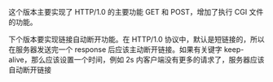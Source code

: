 这个版本主要实现了 HTTP/1.0 的主要功能 GET 和 POST，增加了执行 CGI 文件的功能。

下个版本要实现链接自动断开功能。在 HTTP/1.0 协议中，默认是短链接的，所以在服务器发送完一个 response 后应该主动断开链接。如果有关键字 keep-alive，那么应该设置一个时间，例如 2s 内客户端没有更多的请求了，服务器应该自动断开链接

